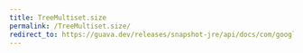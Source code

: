 ```yaml
---
title: TreeMultiset.size
permalink: /TreeMultiset.size/
redirect_to: https://guava.dev/releases/snapshot-jre/api/docs/com/google/common/collect/TreeMultiset.html#size--
---
```

